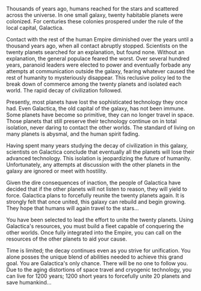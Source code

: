 Thousands of years ago, humans reached for the stars and scattered across the universe.  In one small galaxy, twenty habitable planets were colonized.  For centuries these colonies prospered under the rule of the local capital, Galactica.

Contact with the rest of the human Empire diminished over the years until a thousand years ago, when all contact abruptly stopped.  Scientists on the twenty planets searched for an explanation, but found none.  Without an explanation, the general populace feared the worst.  Over several hundred years, paranoid leaders were elected to power and eventually forbade any attempts at communication outside the galaxy, fearing whatever caused the rest of humanity to mysteriously disappear.  This reclusive policy led to the break down of commerce among the twenty planets and isolated each world.  The rapid decay of civilization followed.

Presently, most planets have lost the sophisticated technology they once had.  Even Galactica, the old capital of the galaxy, has not been immune.  Some planets have become so primitive, they can no longer travel in space.  Those planets that still preserve their technology continue on in total isolation, never daring to contact the other worlds.  The standard of living on many planets is abysmal, and the human spirit fading.

Having spent many years studying the decay of civilization in this galaxy, scientists on Galactica conclude that eventually all the planets will lose their advanced technology.  This isolation is jeopardizing the future of humanity.  Unfortunately, any attempts at discussion with the other planets in the galaxy are ignored or meet with hostility.

Given the dire consequences of inaction, the people of Galactica have decided that if the other planets will not listen to reason, they will yield to force.  Galactica plans to forcefully reunite the twenty planets again.  It is strongly felt that once united, this galaxy can rebuild and begin growing.  They hope that humans will again travel to the stars...

You have been selected to lead the effort to unite the twenty planets.  Using Galactica's resources, you must build a fleet capable of conquering the other worlds.  Once fully integrated into the Empire, you can call on the resources of the other planets to aid your cause.

Time is limited; the decay continues even as you strive for unification.  You alone posses the unique blend of abilities needed to achieve this grand goal.  You are Galactica's only chance.  There will be no one to follow you.  Due to the aging distortions of space travel and cryogenic technology, you can live for 1200 years; 1200 short years to forcefully unite 20 planets and save humankind...
